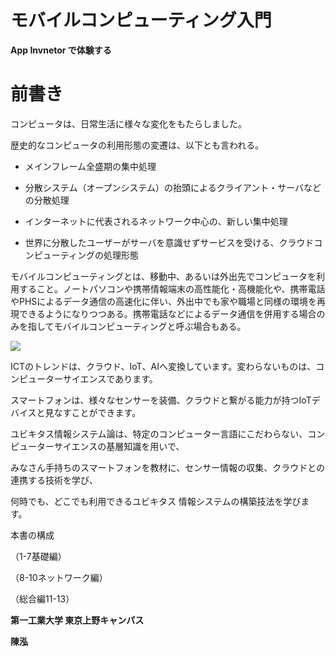 # **モバイルコンピューティング入門**

**App Invnetor で体験する**

# **前書き**

コンピュータは、日常生活に様々な変化をもたらしました。

歴史的なコンピュータの利用形態の変遷は、以下とも言われる。

* メインフレーム全盛期の集中処理

* 分散システム（オープンシステム）の抬頭によるクライアント・サーバなどの分散処理

* インターネットに代表されるネットワーク中心の、新しい集中処理

* 世界に分散したユーザーがサーバを意識せずサービスを受ける、クラウドコンピューティングの処理形態

モバイルコンピューティングとは、移動中、あるいは外出先でコンピュータを利用すること。ノートパソコンや携帯情報端末の高性能化・高機能化や、携帯電話やPHSによるデータ通信の高速化に伴い、外出中でも家や職場と同様の環境を再現できるようになりつつある。携帯電話などによるデータ通信を併用する場合のみを指してモバイルコンピューティングと呼ぶ場合もある。

![](https://lh4.googleusercontent.com/f0FB-OJDOsl4SfDKPtIFSvR6syMFJqchQ2926PXHsTATCdjoMnjioJsJhe5p6qtdD-mwJqj0uLkFjp_iDkGolc32mH0RyR8_lpWSY_2IT6CGddmGKlWDr3qQQwH0OSxrstUeQBpN)

ICTのトレンドは、クラウド、IoT、AIへ変換しています。変わらないものは、コンピューターサイエンスであります。

スマートフォンは、様々なセンサーを装備、クラウドと繋がる能力が持つIoTデバイスと見なすことができます。

ユビキタス情報システム論は、特定のコンピューター言語にこだわらない、コンピューターサイエンスの基層知識を用いで、

みなさん手持ちのスマートフォンを教材に、センサー情報の収集、クラウドとの連携する技術を学び、

何時でも、どこでも利用できるユビキタス 情報システムの構築技法を学びます。

本書の構成

（1-7基礎編）

（8-10ネットワーク編）

（総合編11-13）

**第一工業大学 東京上野キャンパス**

**陳泓**

